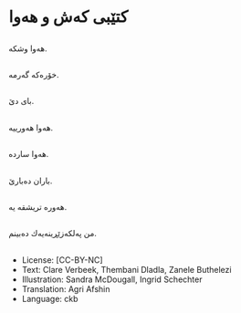 # كتێبی كەش و هەوا

##
هەوا وشكە.

##
خۆرەكە گه‌رمه‌.

##
بای دێ.

##
هەوا هەورییە.

##
هەوا ساردە.

##
باران دەبارێ.

##
هەورە تریشقە یه.

##
من پەلكەزێڕینەیەك دەبینم.

##
* License: [CC-BY-NC]
* Text: Clare Verbeek, Thembani Dladla, Zanele Buthelezi
* Illustration: Sandra McDougall, Ingrid Schechter
* Translation: Agri Afshin
* Language: ckb
